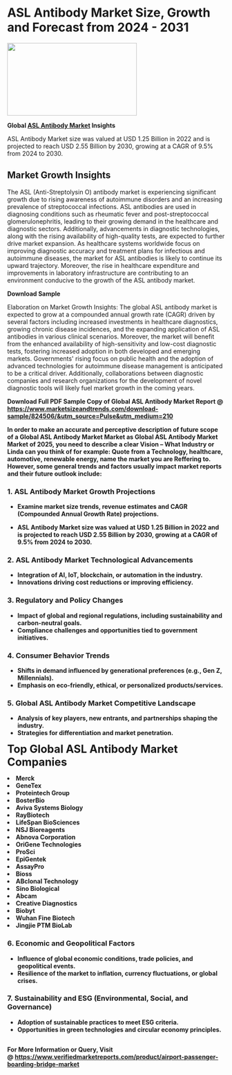 <H1>ASL Antibody Market Size, Growth and Forecast from 2024 - 2031</H1><img class="aligncenter size-medium wp-image-584254" src="https://thirdeyenews.in/wp-content/uploads/2024/09/Global-Market-Research-300x168.jpeg" alt="" width="300" height="168" /><p><strong>Global&nbsp;<a href="https://www.marketsizeandtrends.com/download-sample/824506/&amp;utm_source=Pulse&amp;utm_medium=210">ASL Antibody Market</a> Insights</strong></p><p>ASL Antibody Market size was valued at USD 1.25 Billion in 2022 and is projected to reach USD 2.55 Billion by 2030, growing at a CAGR of 9.5% from 2024 to 2030.</p><p><h2>Market Growth Insights</h2> <p>The ASL (Anti-Streptolysin O) antibody market is experiencing significant growth due to rising awareness of autoimmune disorders and an increasing prevalence of streptococcal infections. ASL antibodies are used in diagnosing conditions such as rheumatic fever and post-streptococcal glomerulonephritis, leading to their growing demand in the healthcare and diagnostic sectors. Additionally, advancements in diagnostic technologies, along with the rising availability of high-quality tests, are expected to further drive market expansion. As healthcare systems worldwide focus on improving diagnostic accuracy and treatment plans for infectious and autoimmune diseases, the market for ASL antibodies is likely to continue its upward trajectory. Moreover, the rise in healthcare expenditure and improvements in laboratory infrastructure are contributing to an environment conducive to the growth of the ASL antibody market.</p> <p><strong>Download Sample</strong></p> <p>Elaboration on Market Growth Insights: The global ASL antibody market is expected to grow at a compounded annual growth rate (CAGR) driven by several factors including increased investments in healthcare diagnostics, growing chronic disease incidences, and the expanding application of ASL antibodies in various clinical scenarios. Moreover, the market will benefit from the enhanced availability of high-sensitivity and low-cost diagnostic tests, fostering increased adoption in both developed and emerging markets. Governments' rising focus on public health and the adoption of advanced technologies for autoimmune disease management is anticipated to be a critical driver. Additionally, collaborations between diagnostic companies and research organizations for the development of novel diagnostic tools will likely fuel market growth in the coming years.</p> <p><strong></p><p><span class=""><strong>Download Full PDF Sample Copy of Global ASL Antibody Market Report</strong> @ <a href="https://www.marketsizeandtrends.com/download-sample/824506/&amp;utm_source=Pulse&amp;utm_medium=210" target="_blank">https://www.marketsizeandtrends.com/download-sample/824506/&amp;utm_source=Pulse&amp;utm_medium=210</a></span></p><p>In order to make an accurate and perceptive description of future scope of a Global&nbsp;ASL Antibody Market Market as Global&nbsp;ASL Antibody Market Market of 2025, you need to describe a clear Vision &ndash; What Industry or Linda can you think of for example: Quote from a Technology, healthcare, automotive, renewable energy, name the market you are Reffering to. However, some general trends and factors usually impact market reports and their future outlook include:</p><h3>1.&nbsp;<strong>ASL Antibody Market Growth Projections</strong></h3><ul><li>Examine market size trends, revenue estimates and CAGR (Compounded Annual Growth Rate) projections.</li><li><p>ASL Antibody Market size was valued at USD 1.25 Billion in 2022 and is projected to reach USD 2.55 Billion by 2030, growing at a CAGR of 9.5% from 2024 to 2030.</p></li></ul><h3>2.&nbsp;<strong>ASL Antibody Market Technological Advancements</strong></h3><ul><li>Integration of AI, IoT, blockchain, or automation in the industry.</li><li>Innovations driving cost reductions or improving efficiency.</li></ul><h3>3.&nbsp;<strong>Regulatory and Policy Changes</strong></h3><ul><li>Impact of global and regional regulations, including sustainability and carbon-neutral goals.</li><li>Compliance challenges and opportunities tied to government initiatives.</li></ul><h3>4.&nbsp;<strong>Consumer Behavior Trends</strong></h3><ul><li>Shifts in demand influenced by generational preferences (e.g., Gen Z, Millennials).</li><li>Emphasis on eco-friendly, ethical, or personalized products/services.</li></ul><h3>5.&nbsp;<strong>Global ASL Antibody Market Competitive Landscape</strong></h3><ul><li>Analysis of key players, new entrants, and partnerships shaping the industry.</li><li>Strategies for differentiation and market penetration.</li></ul><p data-pm-slice="1 1 []"><span style="color: inherit; font-family: inherit; font-size: 25px;">Top Global ASL Antibody Market Companies</span></p><div class="" data-test-id=""><p><li>Merck</li><li> GeneTex</li><li> Proteintech Group</li><li> BosterBio</li><li> Aviva Systems Biology</li><li> RayBiotech</li><li> LifeSpan BioSciences</li><li> NSJ Bioreagents</li><li> Abnova Corporation</li><li> OriGene Technologies</li><li> ProSci</li><li> EpiGentek</li><li> AssayPro</li><li> Bioss</li><li> ABclonal Technology</li><li> Sino Biological</li><li> Abcam</li><li> Creative Diagnostics</li><li> Biobyt</li><li> Wuhan Fine Biotech</li><li> Jingjie PTM BioLab</li></p></div><h3>6.&nbsp;<strong>Economic and Geopolitical Factors</strong></h3><ul><li>Influence of global economic conditions, trade policies, and geopolitical events.</li><li>Resilience of the market to inflation, currency fluctuations, or global crises.</li></ul><h3>7.&nbsp;<strong>Sustainability and ESG (Environmental, Social, and Governance)</strong></h3><ul><li>Adoption of sustainable practices to meet ESG criteria.</li><li>Opportunities in green technologies and circular economy principles.</li></ul><h2><strong style="font-size: 14px;">For More Information or Query, Visit @&nbsp;</strong><a style="background-color: #ffffff; font-size: 14px;" href="https://www.marketsizeandtrends.com/report/asl-antibody-market/" target="_blank">https://www.verifiedmarketreports.com/product/airport-passenger-boarding-bridge-market</a></h2>
